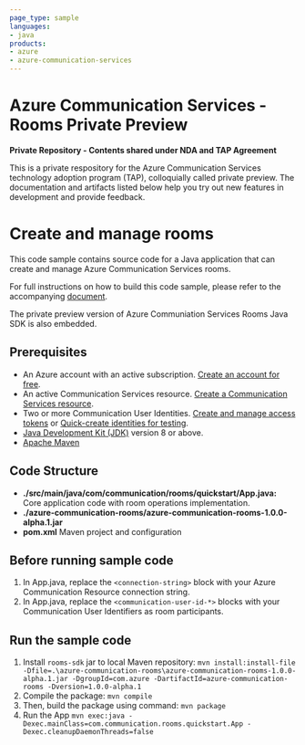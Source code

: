 ```yaml
---
page_type: sample
languages:
- java
products:
- azure
- azure-communication-services
---
```


# Azure Communication Services - Rooms Private Preview
**Private Repository - Contents shared under NDA and TAP Agreement**

This is a private respository for the Azure Communication Services technology adoption program (TAP), colloquially called private preview. The documentation and artifacts listed below help you try out new features in development and provide feedback.

# Create and manage rooms

This code sample contains source code for a Java application that can create and manage Azure Communication Services rooms.

For full instructions on how to build this code sample, please refer to the accompanying [document](https://docs.microsoft.com/en-us/azure/communication-services/quickstarts/rooms/get-started-rooms?branch=master).

The private preview version of Azure Communiation Services Rooms Java SDK is also embedded.

## Prerequisites
- An Azure account with an active subscription. [Create an account for free](https://azure.microsoft.com/free/?WT.mc_id=A261C142F).
- An active Communication Services resource. [Create a Communication Services resource](https://docs.microsoft.com/azure/communication-services/quickstarts/create-communication-resource).
- Two or more Communication User Identities. [Create and manage access tokens](https://docs.microsoft.com/en-us/azure/communication-services/quickstarts/access-tokens?pivots=programming-language-csharp) or [Quick-create identities for testing](https://review.docs.microsoft.com/en-us/azure/communication-services/quickstarts/identity/quick-create-identity).
- [Java Development Kit (JDK)](https://docs.microsoft.com/java/azure/jdk/?view=azure-java-stable) version 8 or above.
- [Apache Maven](https://maven.apache.org/download.cgi)

## Code Structure

- **./src/main/java/com/communication/rooms/quickstart/App.java:** Core application code with room operations implementation.
- **./azure-communication-rooms/azure-communication-rooms-1.0.0-alpha.1.jar**
- **pom.xml** Maven project and configuration

## Before running sample code
1. In App.java, replace the `<connection-string>` block with your Azure Communication Resource connection string.
1. In App.java, replace the `<communication-user-id-*>` blocks with your Communication User Identifiers as room participants.

## Run the sample code
1. Install `rooms-sdk` jar to local Maven repository:
    `mvn install:install-file -Dfile=.\azure-communication-rooms\azure-communication-rooms-1.0.0-alpha.1.jar -DgroupId=com.azure -DartifactId=azure-communication-rooms -Dversion=1.0.0-alpha.1`
2. Compile the package: `mvn compile`
3. Then, build the package using command: `mvn package`
4. Run the App
    `mvn exec:java -Dexec.mainClass=com.communication.rooms.quickstart.App -Dexec.cleanupDaemonThreads=false`
